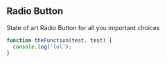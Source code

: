 ## Radio Button
State of art Radio Button for all you important choices

```javascript
function theFunction(test, test) {
  console.log('lol');
}
```
